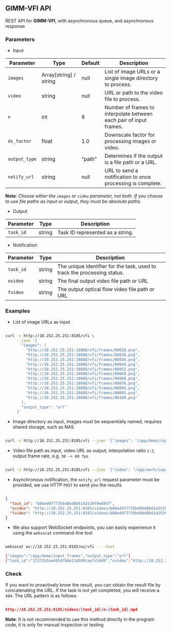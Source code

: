 ## GIMM-VFI API

REST API for **GIMM-VFI**, with asynchronous queue, and asynchronous response

### Parameters

- Input

| Parameter     | Type                   | Default | Description                                                                 |
|---------------|------------------------|---------|-----------------------------------------------------------------------------|
| `images`      | Array[string] / string | null    | List of image URLs or a single image directory to process.                  |
| `video`       | string                 | null    | URL or path to the video file to process.                                   |
| `n`           | int                    | 8       | Number of frames to interpolate between each pair of input frames.          |
| `ds_factor`   | float                  | 1.0     | Downscale factor for processing images or video.                            |
| `output_type` | string                 | "path"  | Determines if the output is a file path or a URL.                           |
| `notify_url`  | string                 | null    | URL to send a notification to once processing is complete.                  |

**Note**:
*Choose either the `images` or `video` parameter, not both.*
*If you choose to use file paths as input or output, they must be absolute paths.*

- Output

| Parameter     | Type                   | Description                                                                           |
|---------------|------------------------|---------------------------------------------------------------------------------------|
| `task_id`     | string                 | Task ID represented as a string.                                                      |


- Notification

| Parameter     | Type                   | Description                                                                           |
|---------------|------------------------|---------------------------------------------------------------------------------------|
| `task_id`     | string                 | The unique identifier for the task, used to track the processing status.              |
| `ovideo`      | string                 | The final output video file path or URL                                               |
| `fvideo`      | string                 | The output optical flow video file path or URL                                        |


### Examples

- List of image URLs as input

```bash

curl -s http://10.252.25.251:8185/vfi \
     --json '{
       "images": [
         "http://10.252.25.251:18080/vfi/frames/00020.png",
         "http://10.252.25.251:18080/vfi/frames/00028.png",
         "http://10.252.25.251:18080/vfi/frames/00036.png",
         "http://10.252.25.251:18080/vfi/frames/00044.png",
         "http://10.252.25.251:18080/vfi/frames/00052.png",
         "http://10.252.25.251:18080/vfi/frames/00060.png",
         "http://10.252.25.251:18080/vfi/frames/00068.png",
         "http://10.252.25.251:18080/vfi/frames/00076.png",
         "http://10.252.25.251:18080/vfi/frames/00084.png",
         "http://10.252.25.251:18080/vfi/frames/00092.png",
         "http://10.252.25.251:18080/vfi/frames/00100.png"
       ],
       "output_type": "url"
     }'

```

- Image directory as input, images must be sequentially named, requires shared storage, such as NAS

```bash

curl -s http://10.252.25.251:8185/vfi --json '{"images": "/app/demo/input_frames"}'

```

- Video file path as input, video URL as output, interpolation ratio `1:2`, output frame rate, e.g. `30 -> 60 fps`

```bash

curl -s http://10.252.25.251:8185/vfi --json '{"video": "/app/work/input/1029.mp4", "n": 2, "output_type": "url"}'

```

- Asynchronous notification, the `notify_url` request parameter must be provided, we use HTTP `POST` to send you the results

```json

{
  "task_id": "b86ed977735b48bd8b6142539f9e895f",
  "ovideo": "http://10.252.25.251:8185/videos/b86ed977735b48bd8b6142539f9e895f/o-b86ed977735b48bd8b6142539f9e895f.mp4",
  "fvideo": "http://10.252.25.251:8185/videos/b86ed977735b48bd8b6142539f9e895f/f-b86ed977735b48bd8b6142539f9e895f.mp4"
}

```

- We also support WebSocket endpoints, you can easily experience it using the `websocat` command-line tool

```bash

websocat ws://10.252.25.251:8185/ws/vfi - --text

{"images":"/app/demo/input_frames","output_type":"url"}
{"task_id":"12372b5ae40547b0a134599cae7c54d9","ovideo":"http://10.252.25.251:8185/videos/12372b5ae40547b0a134599cae7c54d9/o-12372b5ae40547b0a134599cae7c54d9.mp4","fvideo":"http://10.252.25.251:8185/videos/12372b5ae40547b0a134599cae7c54d9/f-12372b5ae40547b0a134599cae7c54d9.mp4"}

```


### Check

If you want to proactively know the result, you can obtain the result file by concatenating the URL. If the task is not yet completed, you will receive a `404`. The URL pattern is as follows:

```json

http://10.252.25.251:8185/videos/{task_id}/o-{task_id}.mp4

```

**Note**: It is not recommended to use this method directly in the program code, it is only for manual inspection or testing
